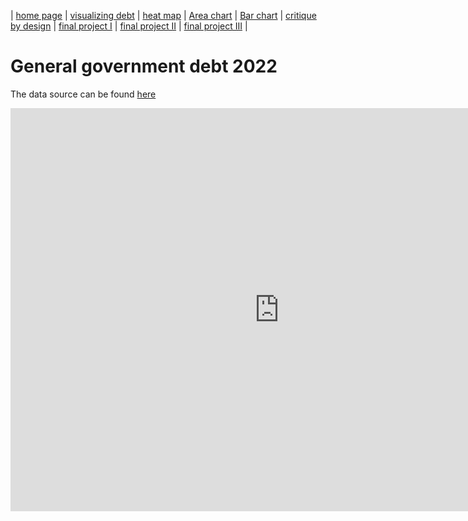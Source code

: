 | [home page](https://varshithams.github.io/portfolio/) | [visualizing debt](visualizing-government-debt) | [heat map](heat-map) | [Area chart](area-chart) | [Bar chart](bar-chart) | [critique by design](critique-by-design) | [final project I](final-project-part-one) | [final project II](final-project-part-two) | [final project III](final-project-part-three) |

# General government debt 2022

The data source can be found [here](https://data.oecd.org/gga/general-government-debt.htm)

<iframe src="https://data.oecd.org/chart/7kqh" width="860" height="645" style="border: 0" mozallowfullscreen="true" webkitallowfullscreen="true" allowfullscreen="true"><a href="https://data.oecd.org/chart/7kqh" target="_blank">OECD Chart: General government debt, Total, % of GDP, 2022</a></iframe>

